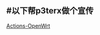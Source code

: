 


#以下帮p3terx做个宣传
---
[Actions-OpenWrt](https://p3terx.com/archives/build-openwrt-with-github-actions.html)

